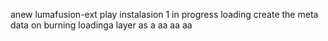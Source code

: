 anew lumafusion-ext
play
instalasion 1
in progress
loading
create the meta
data on burning
loadinga
layer
as
a 
aa
aa
aa
  
